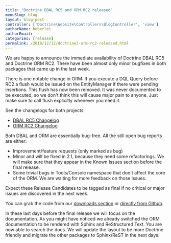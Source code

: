 ```yaml
---
title: "Doctrine DBAL RC5 and ORM RC2 released"
menuSlug: blog
layout: blog-post
controller: ['Doctrine\Website\Controllers\BlogController', 'view']
authorName: beberlei
authorEmail:
categories: [release]
permalink: /2010/12/12/doctrine2-orm-rc2-released.html
---
```

We are happy to announce the immediate availability of Doctrine DBAL RC5
and Doctrine ORM RC2. There have been almost only minor bugfixes in both
packages that came up in the last week.

There is one notable change in ORM: If you execute a DQL Query before
RC2 a flush would be issued on the EntityManager if there were pending
insertions. This flush has now been removed. It was never documented to
be executed, so we don't think this will cause major pain to anyone.
Just make sure to call flush explicitly whenever you need it.

See the changelogs for both projects:

-   [DBAL RC5
    Changelog](http://www.doctrine-project.org/jira/browse/DBAL/fixforversion/10113)
-   [ORM RC2
    Changelog](http://www.doctrine-project.org/jira/browse/DDC/fixforversion/10112)

Both DBAL and ORM are essentially bug-free. All the still open bug
reports are either:

-   Improvement/feature requests (only marked as bug)
-   Minor and will be fixed in 2.1, because they need some refactorings.
    We will make sure that they appear in the Known Issues section
    before the final release.
-   Some trivial bugs in Tools/Console namespace that don't affect the
    core of the ORM. We are waiting for more feedback on those issues.

Expect these Release Candidates to be tagged as final if no critical or
major issues are discovered in the next week.

You can grab the code from our [downloads
section](http://www.doctrine-project.org/projects) or [directly from
Github](https://github.com/doctrine/doctrine2/commits/2.0.0RC2).

In these last days before the final release we will focus on the
documentation. As you might have noticed we already switched the ORM
documentation to be rendered with Sphinx and ReStructured Text. You are
now able to search the docs. We will update the layout to be more
Doctrine friendly and migrate the other packages to Sphinx/ReST in the
next days.
